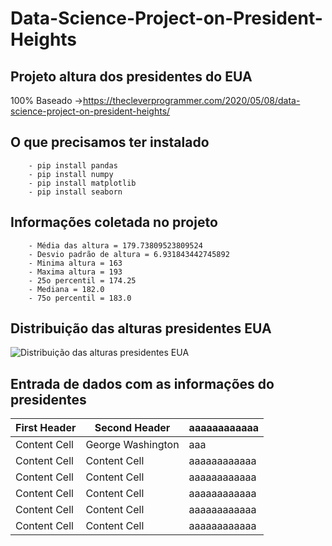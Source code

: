 # Data-Science-Project-on-President-Heights

## Projeto altura dos presidentes do EUA 
100% Baseado ->https://thecleverprogrammer.com/2020/05/08/data-science-project-on-president-heights/

## O que precisamos ter instalado 
        - pip install pandas
        - pip install numpy
        - pip install matplotlib
        - pip install seaborn
        
## Informações coletada no projeto

        - Média das altura = 179.73809523809524
        - Desvio padrão de altura = 6.931843442745892
        - Minima altura = 163
        - Maxima altura = 193
        - 25o percentil = 174.25
        - Mediana = 182.0
        - 75o percentil = 183.0
 ## Distribuição das alturas presidentes EUA
 
![Distribuição das alturas presidentes EUA](https://i.imgur.com/BYXWyCK.png)
        


## Entrada de dados com as informações do presidentes

| First Header  | Second Header | aaaaaaaaaaaa |
| ------------- | ------------- | -------------|
| Content Cell  | George Washington | aaa |
| Content Cell  | Content Cell  | aaaaaaaaaaaa |
| Content Cell  | Content Cell  | aaaaaaaaaaaa |
| Content Cell  | Content Cell  | aaaaaaaaaaaa |
| Content Cell  | Content Cell  | aaaaaaaaaaaa |
| Content Cell  | Content Cell  | aaaaaaaaaaaa |


